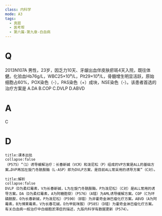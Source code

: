 ```yaml
---
class: 内科学
mode: A3
tags:
  - 真题
  - 医考帮
  - 第六篇-第九章-白血病
---
```


# Q
2013N107A 男性，23岁，因乏力10天、牙龈出血伴皮肤瘀斑4天入院，既往体健。化验血Hb76g/L，WBC25×10⁹/L，Plt29×10⁹/L，骨髓增生明显活跃，原始细胞占60%，POX染色（-），PAS染色（+）成块，NSE染色（-）。该患者首选的治疗方案是
A.DA
B.COP
C.DVLP
D.ABVD

# A
C
# D
```ad-note
title:课本出处
collapse:false
（P575）“（1）诱导缓解治疗：长春新碱（VCR）和泼尼松（P）组成的VP方案是ALL的基础方案…DVP再加左旋门冬酰胺酶（L-ASP）即为DVLP方案，是目前ALL常采用的诱导方案”（C对）。
```

```ad-summary
title:解析
collapse:false
DVLP（D为柔红霉素，V为长春新碱，L为左旋门冬酰胺酶，P为泼尼松）（C对）是ALL常用的诱导方案。DA（D为柔红霉素，A为阿糖胞苷）（P576）（A错）为AML诱导缓解方案。COP（C为环磷酰胺，O为长春新碱，P为泼尼松）（P590）（B错）为非霍奇金淋巴瘤化疗方案。ABVD（A为阿霉素，B为博莱霉素，V为长春花碱，D为甲氮咪胺）（P585）（D错）为霍奇金淋巴瘤化疗方案。有关白血病一般治疗中白细胞淤滞症的描述，九版内科学有数据更新（P574）。
```

